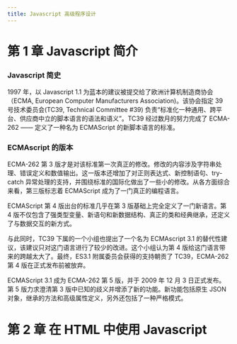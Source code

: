 ```yaml
---
title: Javascript 高级程序设计
---
```


第 1 章 Javascript 简介
======================

### Javascript 简史

1997 年，以 Javascript 1.1 为蓝本的建议被提交给了欧洲计算机制造商协会（ECMA, European Computer Manufacturers Association)。该协会指定 39 号技术委员会(TC39, Technical Committee #39) 负责“标准化一种通用、跨平台、供应商中立的脚本语言的语法和语义”。TC39 经过数月的努力完成了 ECMA-262 —— 定义了一种名为 ECMAScript 的新脚本语言的标准。

### ECMAscript 的版本

ECMA-262 第 3 版才是对该标准第一次真正的修改。修改的内容涉及字符串处理、错误定义和数值输出。这一版本还增加了对正则表达式、新控制语句、try-catch 异常处理的支持，并围绕标准的国际化做出了一些小的修改。从各方面综合来看，第三版标志着 ECMAScript 成为了一门真正的编程语言。

ECMAScript 第 4 版出台的标准几乎在第 3 版基础上完全定义了一门新语言。第 4 版不仅包含了强类型变量、新语句和新数据结构、真正的类和经典继承，还定义了与数据交互的新方式。

与此同时，TC39 下属的一个小组也提出了一个名为 ECMAscript 3.1 的替代性建议，该建议只对这门语言进行了较少的改进。这个小组认为第 4 版给这门语言带来的跨越太大了。最终，ES3.1 附属委员会获得的支持朝贡了 TC39，ECMA-262 第 4 版在正式发布前被放弃。

ECMAScript 3.1 成为 ECMA-262 第 5 版，并于 2009 年 12 月 3 日正式发布。第 5 版力求澄清第 3 版中已知的歧义并增添了新的功能。新功能包括原生 JSON 对象，继承的方法和高级属性定义，另外还包括了一种严格模式。

第 2 章 在 HTML 中使用 Javascript
================================

### <script> 元素

按照传统的做法，所有 `<script>` 元素都应该放在页面的 `<head>` 元素中，这种做法的目的是把所有外部文件（包括 CSS 文件和 Javascript 文件）的引用都放在相同的地方。可是，在文档的 `<head>` 元素中包含所有 Javascript 文件，意味着必须等到全部 Javascript 代码都被下载、解析和执行完成以后，才能开始呈现页面的内容（浏览器在遇到 `<body>` 标签才开始呈现内容）。对于那些需要很多 Javascript 代码的页面来说，这无疑会导致浏览器在呈现页面时出现明显的延迟，而延迟期间的浏览器窗口将是一片空白。为了避免这个问题，现代 Web 应用程序一般把全部 Javascript 引用放在 `<body>` 元素中页面内容的后面。

第 3 章 基本概念
===============

